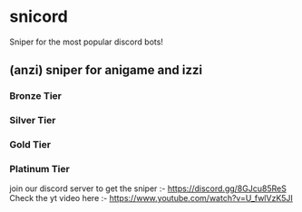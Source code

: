 # snicord
Sniper for the most popular discord bots!
## (anzi) sniper for anigame and izzi 

### Bronze Tier
### Silver Tier
### Gold Tier
### Platinum Tier

join our discord server to get the sniper :-
https://discord.gg/8GJcu85ReS <br>
Check the yt video here :- 
https://www.youtube.com/watch?v=U_fwlVzK5JI

